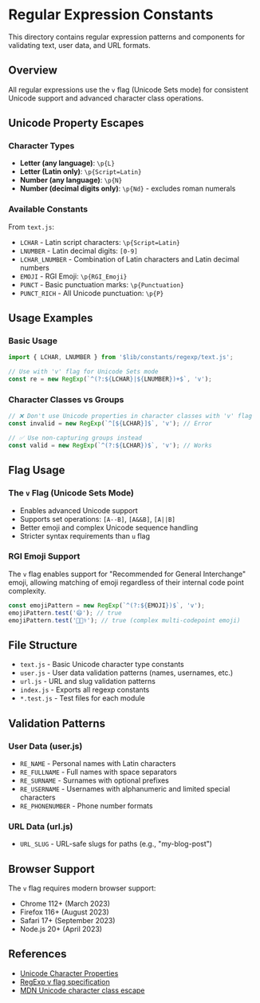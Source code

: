 # Regular Expression Constants

This directory contains regular expression patterns and components for validating text, user data, and URL formats.

## Overview

All regular expressions use the `v` flag (Unicode Sets mode) for consistent Unicode support and advanced character class operations.

## Unicode Property Escapes

### Character Types

- **Letter (any language)**: `\p{L}`
- **Letter (Latin only)**: `\p{Script=Latin}`
- **Number (any language)**: `\p{N}`
- **Number (decimal digits only)**: `\p{Nd}` - excludes roman numerals

### Available Constants

From `text.js`:
- `LCHAR` - Latin script characters: `\p{Script=Latin}`
- `LNUMBER` - Latin decimal digits: `[0-9]`
- `LCHAR_LNUMBER` - Combination of Latin characters and Latin decimal numbers
- `EMOJI` - RGI Emoji: `\p{RGI_Emoji}`
- `PUNCT` - Basic punctuation marks: `\p{Punctuation}`
- `PUNCT_RICH` - All Unicode punctuation: `\p{P}`

## Usage Examples

### Basic Usage
```js
import { LCHAR, LNUMBER } from '$lib/constants/regexp/text.js';

// Use with 'v' flag for Unicode Sets mode
const re = new RegExp(`^(?:${LCHAR}|${LNUMBER})+$`, 'v');
```

### Character Classes vs Groups
```js
// ❌ Don't use Unicode properties in character classes with 'v' flag
const invalid = new RegExp(`^[${LCHAR}]$`, 'v'); // Error

// ✅ Use non-capturing groups instead
const valid = new RegExp(`^(?:${LCHAR})$`, 'v'); // Works
```

## Flag Usage

### The `v` Flag (Unicode Sets Mode)
- Enables advanced Unicode support
- Supports set operations: `[A--B]`, `[A&&B]`, `[A||B]`
- Better emoji and complex Unicode sequence handling
- Stricter syntax requirements than `u` flag

### RGI Emoji Support
The `v` flag enables support for "Recommended for General Interchange" emoji, allowing matching of emoji regardless of their internal code point complexity.

```js
const emojiPattern = new RegExp(`^(?:${EMOJI})$`, 'v');
emojiPattern.test('😄'); // true
emojiPattern.test('👨🏾‍⚕️'); // true (complex multi-codepoint emoji)
```

## File Structure

- `text.js` - Basic Unicode character type constants
- `user.js` - User data validation patterns (names, usernames, etc.)
- `url.js` - URL and slug validation patterns
- `index.js` - Exports all regexp constants
- `*.test.js` - Test files for each module

## Validation Patterns

### User Data (user.js)
- `RE_NAME` - Personal names with Latin characters
- `RE_FULLNAME` - Full names with space separators
- `RE_SURNAME` - Surnames with optional prefixes
- `RE_USERNAME` - Usernames with alphanumeric and limited special characters
- `RE_PHONENUMBER` - Phone number formats

### URL Data (url.js)
- `URL_SLUG` - URL-safe slugs for paths (e.g., "my-blog-post")

## Browser Support

The `v` flag requires modern browser support:
- Chrome 112+ (March 2023)
- Firefox 116+ (August 2023)
- Safari 17+ (September 2023)
- Node.js 20+ (April 2023)

## References

- [Unicode Character Properties](https://en.wikipedia.org/wiki/Unicode_character_property#General_Category)
- [RegExp v flag specification](https://v8.dev/features/regexp-v-flag)
- [MDN Unicode character class escape](https://developer.mozilla.org/en-US/docs/Web/JavaScript/Reference/Regular_expressions/Unicode_character_class_escape)
